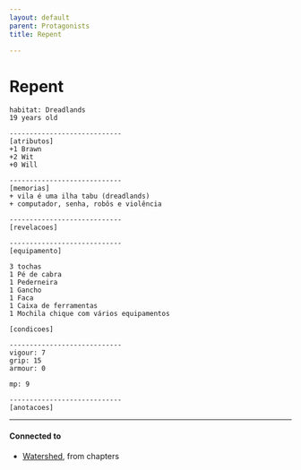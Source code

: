 ```yaml
---
layout: default
parent: Protagonists
title: Repent

---
```

# Repent

```
habitat: Dreadlands
19 years old

----------------------------
[atributos]
+1 Brawn 
+2 Wit 
+0 Will 

----------------------------
[memorias]
+ vila é uma ilha tabu (dreadlands)
+ computador, senha, robôs e violência

----------------------------
[revelacoes]

----------------------------
[equipamento]

3 tochas
1 Pé de cabra
1 Pederneira 
1 Gancho
1 Faca
1 Caixa de ferramentas
1 Mochila chique com vários equipamentos

[condicoes]

----------------------------
vigour: 7
grip: 15
armour: 0

mp: 9

----------------------------
[anotacoes]
```

---
#### Connected to

<!-- QueryToSerialize: LIST without ID "["+ title + "](https://terra-campaigns.github.io/"+ regexreplace(file.path, ".md", "") + ")" + ", from " + regexreplace(file.folder, "nibiru/", "") FROM ([[]]) OR outgoing([[]]) SORT file.folder DESC -->
<!-- SerializedQuery: LIST without ID "["+ title + "](https://terra-campaigns.github.io/"+ regexreplace(file.path, ".md", "") + ")" + ", from " + regexreplace(file.folder, "nibiru/", "") FROM ([[]]) OR outgoing([[]]) SORT file.folder DESC -->
- [Watershed](https://terra-campaigns.github.io/nibiru/chapters/Watershed), from chapters
<!-- SerializedQuery END -->
